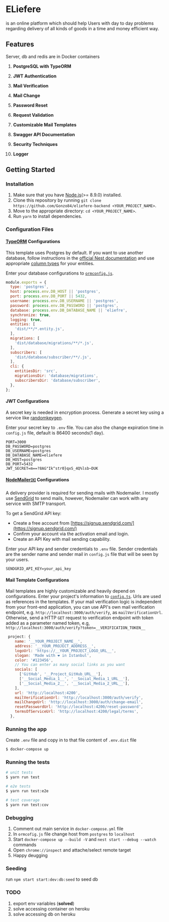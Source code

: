 # ELiefere
 is an online platform which should help Users with day to day problems regarding delivery of all kinds of goods in a time and money efficient way.

## Features

Server, db and redis are in Docker containers 

1. **PostgreSQL with TypeORM**

2. **JWT Authentication**

3. **Mail Verification**

4. **Mail Change**

5. **Password Reset**

6. **Request Validation**

7. **Customizable Mail Templates**

8. **Swagger API Documentation**

9. **Security Techniques**

10. **Logger**

## Getting Started

### Installation

1. Make sure that you have [Node.js](https://nodejs.org)(>= 8.9.0) installed.
2. Clone this repository by running `git clone https://github.com/Gonzo84/eliefere-backend <YOUR_PROJECT_NAME>`.
3. Move to the appropriate directory: `cd <YOUR_PROJECT_NAME>`.
4. Run `yarn` to install dependencies.

### Configuration Files

#### [TypeORM](https://github.com/typeorm/typeorm) Configurations

This template uses Postgres by default. If you want to use another database, follow instructions in the [official Nest documentation](https://docs.nestjs.com/techniques/database) and use appropriate [column types](https://github.com/typeorm/typeorm/blob/master/src/driver/types/ColumnTypes.ts) for your entities.

Enter your database configurations to [`ormconfig.js`](ormconfig.js).

```js
module.exports = {
  type: 'postgres',
  host: process.env.DB_HOST || 'postgres',
  port: process.env.DB_PORT || 5432,
  username: process.env.DB_USERNAME || 'postgres',
  password: process.env.DB_PASSWORD || 'postgres',
  database: process.env.DB_DATABASE_NAME || 'eliefre',
  synchronize: true,
  logging: true,
  entities: [
    'dist/**/*.entity.js',
  ],
  migrations: [
    'dist/database/migrations/**/*.js',
  ],
  subscribers: [
    'dist/database/subscriber/**/.js',
  ],
  cli: {
    entitiesDir: 'src',
    migrationsDir: 'database/migrations',
    subscribersDir: 'database/subscriber',
  },
};

```

#### JWT Configurations

A secret key is needed in encryption process. Generate a secret key using a service like [randomkeygen](https://randomkeygen.com/).

Enter your secret key to `.env` file. You can also the change expiration time in `config.js` file, default is 86400 seconds(1 day).

```dotenv
PORT=3000
DB_PASSWORD=postgres
DB_USERNAME=postgres
DB_DATABASE_NAME=eliefere
DB_HOST=postgres
DB_PORT=5432
JWT_SECRET=m==?8AG"Ik^str0}qxS_4Q%lsb~DUK
```

#### [NodeMailer✉️](https://github.com/nodemailer/nodemailer) Configurations

A delivery provider is required for sending mails with Nodemailer. I mostly use [SendGrid](https://sendgrid.com) to send mails, however, Nodemailer can work with any service with SMTP transport.

To get a SendGrid API key:

- Create a free account from [https://signup.sendgrid.com/](https://signup.sendgrid.com/)
- Confirm your account via the activation email and login.
- Create an API Key with mail sending capability.

Enter your API key and sender credentials to `.env` file. Sender credentials are the sender name and sender mail in `config.js` file that will be seen by your users.

```dotenv
SENDGRID_API_KEY=your_api_key
```

#### Mail Template Configurations

Mail templates are highly customizable and heavily depend on configurations. Enter your project's information to [`config.ts`](src/config/config.ts). Urls are used as references in the templates. If your mail verification logic is independent from your front-end application, you can use API's own mail verification endpoint, e.g. `http://localhost:3000/auth/verify`, as `mailVerificationUrl`. Otherwise, send a HTTP `GET` request to verification endpoint with token added as a parameter named token, e.g, `http://localhost:3000/auth/verify?token=__VERIFICATION_TOKEN__`

```js
 project: {
    name: '__YOUR_PROJECT_NAME__',
    address: '__YOUR_PROJECT_ADDRESS__',
    logoUrl: 'https://__YOUR_PROJECT_LOGO_URL__',
    slogan: 'Made with ❤️ in Istanbul',
    color: '#123456',
    // You can enter as many social links as you want
    socials: [
      ['GitHub', '__Project_GitHub_URL__'],
      ['__Social_Media_1__', '__Social_Media_1_URL__'],
      ['__Social_Media_2__', '__Social_Media_2_URL__'],
    ],
    url: 'http://localhost:4200',
    mailVerificationUrl: 'http://localhost:3000/auth/verify',
    mailChangeUrl: 'http://localhost:3000/auth/change-email',
    resetPasswordUrl: 'http://localhost:4200/reset-password',
    termsOfServiceUrl: 'http://localhost:4200/legal/terms',
  },
```

### Running the app

Create `.env` file and copy in to that file content of `.env.dist` file

```bash
$ docker-compose up
```

### Running the tests

```bash
# unit tests
$ yarn run test

# e2e tests
$ yarn run test:e2e

# test coverage
$ yarn run test:cov
```

### Debugging

1. Comment out main service in `docker-compose.yml` file
2. In `ormcofig.js` file change host from `postgres` to `localhost` 
3. Start `docker-compose up --build -V` and `nest start --debug --watch` commands
4. Open `chrome://inspect` and attache/select remote target
5. Happy deugging

### Seeding

run `npm start start:dev:db:seed` to seed db

### TODO 

1. export env variables (**solved**)
2. solve accessing container on heroku 
3. solve accessing db on heroku 
